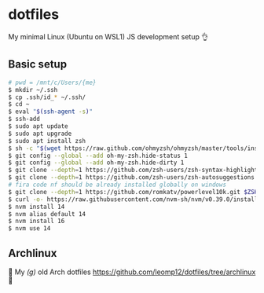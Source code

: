 # dotfiles

My minimal Linux (Ubuntu on WSL1) JS development setup :ok_hand:

## Basic setup

```bash
# pwd = /mnt/c/Users/{me}
$ mkdir ~/.ssh
$ cp .ssh/id_* ~/.ssh/
$ cd ~
$ eval "$(ssh-agent -s)"
$ ssh-add
$ sudo apt update
$ sudo apt upgrade
$ sudo apt install zsh
$ sh -c "$(wget https://raw.github.com/ohmyzsh/ohmyzsh/master/tools/install.sh -O -)"
$ git config --global --add oh-my-zsh.hide-status 1
$ git config --global --add oh-my-zsh.hide-dirty 1
$ git clone --depth=1 https://github.com/zsh-users/zsh-syntax-highlighting.git $ZSH_CUSTOM/plugins/zsh-syntax-highlighting
$ git clone --depth=1 https://github.com/zsh-users/zsh-autosuggestions $ZSH_CUSTOM/plugins/zsh-autosuggestions
# fira code nf should be already installed globally on windows
$ git clone --depth=1 https://github.com/romkatv/powerlevel10k.git $ZSH_CUSTOM/themes/powerlevel10k
$ curl -o- https://raw.githubusercontent.com/nvm-sh/nvm/v0.39.0/install.sh | bash
$ nvm install 14
$ nvm alias default 14
$ nvm install 16
$ nvm use 14
```

## Archlinux

:hammer: My _(g)_ old Arch dotfiles https://github.com/leomp12/dotfiles/tree/archlinux :heartbeat:
